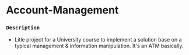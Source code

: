 # Account-Management

### ``Description``
- Litle project for a University course to implement a solution base on a typical management & information manipulation. It's an ATM basically.

